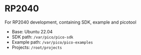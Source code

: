 # RP2040

For RP2040 development, containing SDK, example and picotool

- Base: Ubuntu 22.04
- SDK path: `/var/pico/pico-sdk`
- Example path: `/var/pico/pico-examples`
- Projects: `/root/projects`